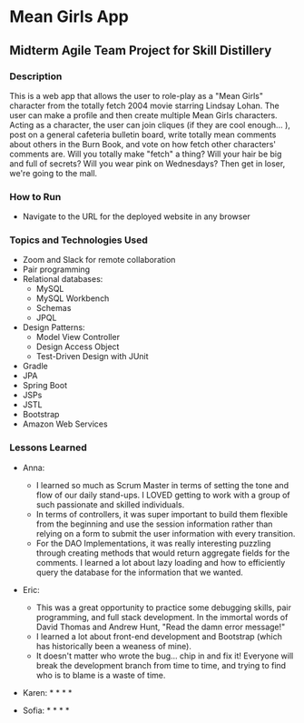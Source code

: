 # Mean Girls App

## Midterm Agile Team Project for Skill Distillery

### Description
This is a web app that allows the user to role-play as a "Mean Girls" character from the totally fetch 2004 movie starring Lindsay Lohan. The user can make a profile and then create multiple Mean Girls characters. Acting as a character, the user can join cliques (if they are cool enough... ), post on a general cafeteria bulletin board, write totally mean comments about others in the Burn Book, and vote on how fetch other characters' comments are. Will you totally make "fetch" a thing? Will your hair be big and full of secrets? Will you wear pink on Wednesdays? Then get in loser, we're going to the mall.

### How to Run
- Navigate to the URL for the deployed website in any browser

### Topics and Technologies Used
- Zoom and Slack for remote collaboration
- Pair programming
- Relational databases:
  * MySQL
  * MySQL Workbench
  * Schemas
  * JPQL
- Design Patterns:
  * Model View Controller
  * Design Access Object
  * Test-Driven Design with JUnit
- Gradle
- JPA
- Spring Boot
- JSPs
- JSTL
- Bootstrap
- Amazon Web Services

### Lessons Learned
- Anna:
  * I learned so much as Scrum Master in terms of setting the tone and flow of our daily stand-ups. I LOVED getting to work with a group of such passionate and skilled individuals.
  * In terms of controllers, it was super important to build them flexible from the beginning and use the session information rather than relying on a form to submit the user information with every transition.
  * For the DAO Implementations, it was really interesting puzzling through creating methods that would return aggregate fields for the comments. I learned a lot about lazy loading and how to efficiently query the database for the information that we wanted.

- Eric:
  * This was a great opportunity to practice some debugging skills, pair programming, and full stack development. In the immortal words of David Thomas and Andrew Hunt, "Read the damn error message!" 
  * I learned a lot about front-end development and Bootstrap (which has historically been a weaness of mine).
  * It doesn't matter who wrote the bug... chip in and fix it! Everyone will break the development branch from time to time, and trying to find who is to blame is a waste of time.

- Karen:
  *
  *
  *
  *

- Sofia:
  *
  *
  *
  *